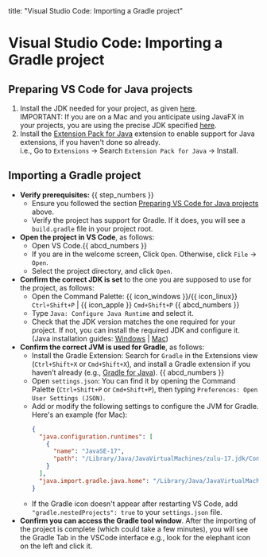 <frontmatter>
  title: "Visual Studio Code: Importing a Gradle project"
</frontmatter>

# Visual Studio Code: Importing a Gradle project

## Preparing VS Code for Java projects

1. Install the JDK needed for your project, as given [here](javaInstallation.md).<br>
   IMPORTANT: If you are on a Mac and you anticipate using JavaFX in your projects, you are using the precise JDK specified [here](javaInstallationMac.md).
1. Install the [Extension Pack for Java](https://marketplace.visualstudio.com/items?itemName=vscjava.vscode-java-pack) extension to enable support for Java extensions, if you haven't done so already.<br>
   i.e., Go to `Extensions` → Search `Extension Pack for Java` → Install.

## Importing a Gradle project

* **Verify prerequisites:** {{ step_numbers }}
  * Ensure you followed the section [Preparing VS Code for Java projects](#preparing-vs-code-for-java-projects) above.
  * Verify the project has support for Gradle. If it does, you will see a `build.gradle` file in your project root.
* **Open the project in VS Code**, as follows:
  * Open VS Code.{{ abcd_numbers }}
  * If you are in the welcome screen, Click `Open`. Otherwise, click `File` -> `Open`.
  * Select the project directory, and click `Open`.
* **Confirm the correct JDK is set** to the one you are supposed to use for the project, as follows:
  * Open the Command Palette: {{ icon_windows }}/{{ icon_linux}} `Ctrl+Shift+P` | {{ icon_apple }} `Cmd+Shift+P` {{ abcd_numbers }}
  * Type `Java: Configure Java Runtime` and select it.
  * Check that the JDK version matches the one required for your project. If not, you can install the required JDK and configure it. (Java installation guides: [Windows](https://se-education.org/guides/tutorials/javaInstallationMac.html) | [Mac](https://se-education.org/guides/tutorials/javaInstallationWindows.html))
* **Confirm the correct JVM is used for Gradle**, as follows:
  * Install the Gradle Extension: Search for `Gradle` in the Extensions view (`Ctrl+Shift+X` or `Cmd+Shift+X`), and install a Gradle extension if you haven’t already (e.g., [Gradle for Java](https://marketplace.visualstudio.com/items?itemName=vscjava.vscode-gradle)). {{ abcd_numbers }}
  * Open `settings.json`: You can find it by opening the Command Palette (`Ctrl+Shift+P` or `Cmd+Shift+P`), then typing `Preferences: Open User Settings (JSON)`.
  * Add or modify the following settings to configure the JVM for Gradle. Here's an example (for Mac):
    ```json { heading="settings.json" }
    {
      "java.configuration.runtimes": [
        {
          "name": "JavaSE-17",
          "path": "/Library/Java/JavaVirtualMachines/zulu-17.jdk/Contents/Home"
        }
      ],
      "java.import.gradle.java.home": "/Library/Java/JavaVirtualMachines/zulu-11.jdk/Contents/Home"
    }
    ```
  * If the Gradle icon doesn't appear after restarting VS Code, add `"gradle.nestedProjects": true` to your `settings.json` file.
* **Confirm you can access the Gradle tool window**. After the importing of the project is complete (which could take a few minutes), you will see the Gradle Tab in the VSCode interface e.g., look for the elephant icon on the left and click it.<br>
   <pic src="images/vscode/vscode_gradle_icon.jpg" width="400" />
